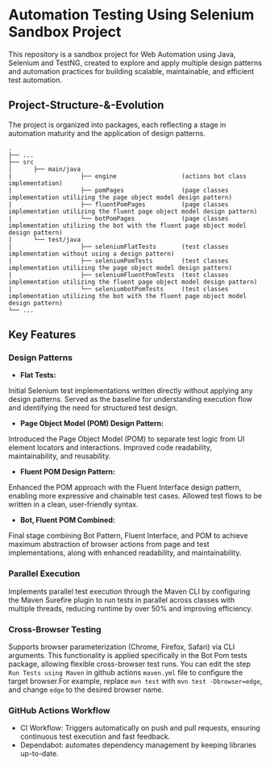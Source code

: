 # Automation Testing Using Selenium Sandbox Project
This repository is a sandbox project for Web Automation using Java, Selenium and TestNG, created to explore and apply multiple design patterns and automation practices for building scalable, maintainable, and efficient test automation.

## Project-Structure-&-Evolution
The project is organized into packages, each reflecting a stage in automation maturity and the application of design patterns.


    .
    ├── ...
    ├── src                                   
    |      ├── main/java
    |                   ├── engine                  (actions bot class implementation)
    |                   ├── pomPages                (page classes implementation utilizing the page object model design pattern)
    |                   ├── fluentPomPages          (page classes implementation utilizing the fluent page object model design pattern)
    |                   └── botPomPages             (page classes implementation utilizing the bot with the fluent page object model design pattern)
    |      └── test/java
    |                   ├── seleniumFlatTests       (test classes implementation without using a design pattern)
    |                   ├── seleniumPomTests        (test classes implementation utilizing the page object model design pattern)
    |                   ├── seleniumFluentPomTests  (test classes implementation utilizing the fluent page object model design pattern)
    |                   └── seleniumbotPomTests     (test classes implementation utilizing the bot with the fluent page object model design pattern)
    └── ...

## Key Features

### Design Patterns
- **Flat Tests:**

Initial Selenium test implementations written directly without applying any design patterns. Served as the baseline for understanding execution flow and identifying the need for structured test design.
- **Page Object Model (POM) Design Pattern:**

Introduced the Page Object Model (POM) to separate test logic from UI element locators and interactions. Improved code readability, maintainability, and reusability.
- **Fluent POM Design Pattern:**

Enhanced the POM approach with the Fluent Interface design pattern, enabling more expressive and chainable test cases. Allowed test flows to be written in a clean, user-friendly syntax.
- **Bot, Fluent POM Combined:**

Final stage combining Bot Pattern, Fluent Interface, and POM to achieve maximum abstraction of browser actions from page and test implementations, along with enhanced readability, and maintainability.

### Parallel Execution
Implements parallel test execution through the Maven CLI by configuring the Maven Surefire plugin to run tests in parallel across classes with multiple threads, reducing runtime by over 50% and improving efficiency.

### Cross-Browser Testing
Supports browser parameterization (Chrome, Firefox, Safari) via CLI arguments. This functionality is applied specifically in the Bot Pom tests package, allowing flexible cross-browser test runs. You can edit the step ```` Run Tests using Maven ```` in github actions ```` maven.yml ```` file to configure the target browser.For example, replace ```` mvn test ```` with ```` mvn test -Dbrowser=edge ````, and change ```` edge ```` to the desired browser name.

### GitHub Actions Workflow
- CI Workflow: Triggers automatically on push and pull requests, ensuring continuous test execution and fast feedback.
- Dependabot: automates dependency management by keeping libraries up-to-date.

